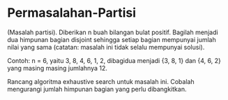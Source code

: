 # Permasalahan-Partisi
(Masalah partisi). Diberikan n buah bilangan bulat positif. Bagilah menjadi dua himpunan bagian disjoint 
sehingga setiap bagian mempunyai jumlah nilai yang sama (catatan: masalah ini tidak selalu mempunyai solusi).

Contoh:
n = 6, yaitu 3, 8, 4, 6, 1, 2, dibagidua
menjadi {3, 8, 1} dan {4, 6, 2} yang masing masing
jumlahnya 12.

Rancang algoritma exhaustive search untuk masalah ini. Cobalah mengurangi jumlah himpunan bagian yang perlu dibangkitkan.
